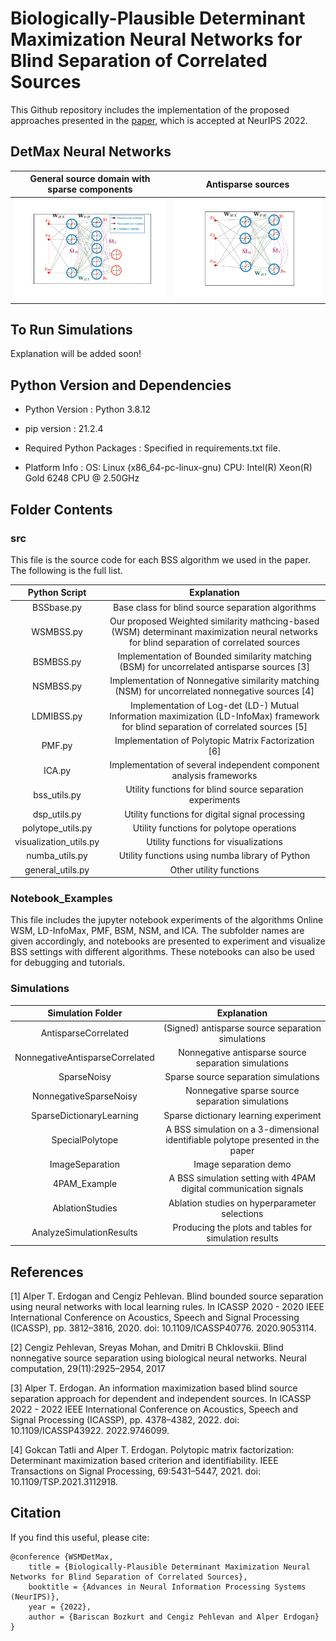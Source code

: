 # Biologically-Plausible Determinant Maximization Neural Networks for Blind Separation of Correlated Sources

This Github repository includes the implementation of the proposed approaches presented in the [paper](https://arxiv.org/abs/2209.12894), which is accepted at NeurIPS 2022.

## DetMax Neural Networks

General source domain with sparse components            |  Antisparse sources
:-------------------------:|:-------------------------:
![Sample Network Figures](./Figures/networkfigurenewsqueezed1.png)   |  ![Sample Network Figures](./Figures/NNantisparsesqueezed1.png)

## To Run Simulations

Explanation will be added soon!

## Python Version and Dependencies

* Python Version : Python 3.8.12

* pip version : 21.2.4

* Required Python Packages : Specified in requirements.txt file.

* Platform Info : OS: Linux (x86_64-pc-linux-gnu) CPU: Intel(R) Xeon(R) Gold 6248 CPU @ 2.50GHz

## Folder Contents

### src
This file is the source code for each BSS algorithm we used in the paper. The following is the full list.

Python Script         |  Explanation
:--------------------:|:-------------------------:
BSSbase.py            | Base class for blind source separation algorithms
WSMBSS.py             | Our proposed Weighted similarity mathcing-based (WSM) determinant maximization neural networks for blind separation of correlated sources
BSMBSS.py             | Implementation of Bounded similarity matching (BSM) for uncorrelated antisparse sources [3]
NSMBSS.py             | Implementation of Nonnegative similarity matching (NSM) for uncorrelated nonnegative sources [4]
LDMIBSS.py            | Implementation of Log-det (LD-) Mutual Information maximization (LD-InfoMax) framework for blind separation of correlated sources [5]
PMF.py                | Implementation of Polytopic Matrix Factorization [6]
ICA.py                | Implementation of several independent component analysis frameworks 
bss_utils.py          | Utility functions for blind source separation experiments
dsp_utils.py          | Utility functions for digital signal processing
polytope_utils.py     | Utility functions for polytope operations
visualization_utils.py| Utility functions for visualizations
numba_utils.py        | Utility functions using numba library of Python
general_utils.py      | Other utility functions

### Notebook_Examples
This file includes the jupyter notebook experiments of the algorithms Online WSM, LD-InfoMax, PMF, BSM, NSM, and ICA. The subfolder names are given accordingly, and notebooks are presented to experiment and visualize BSS settings with different algorithms. These notebooks can also be used for debugging and tutorials.

### Simulations


Simulation Folder                     |  Explanation
:------------------------------------:|:-------------------------:
AntisparseCorrelated                  | (Signed) antisparse source separation simulations
NonnegativeAntisparseCorrelated       | Nonnegative antisparse source separation simulations
SparseNoisy                           | Sparse source separation simulations
NonnegativeSparseNoisy                | Nonnegative sparse source separation simulations
SparseDictionaryLearning              | Sparse dictionary learning experiment
SpecialPolytope                       | A BSS simulation on a 3-dimensional identifiable polytope presented in the paper
ImageSeparation                       | Image separation demo
4PAM_Example                          | A BSS simulation setting with 4PAM digital communication signals
AblationStudies                       | Ablation studies on hyperparameter selections
AnalyzeSimulationResults              | Producing the plots and tables for simulation results

## References

[1] Alper T. Erdogan and Cengiz Pehlevan. Blind bounded source separation using neural networks
with local learning rules. In ICASSP 2020 - 2020 IEEE International Conference on Acoustics,
Speech and Signal Processing (ICASSP), pp. 3812–3816, 2020. doi: 10.1109/ICASSP40776.
2020.9053114.

[2] Cengiz Pehlevan, Sreyas Mohan, and Dmitri B Chklovskii. Blind nonnegative source separation
using biological neural networks. Neural computation, 29(11):2925–2954, 2017

[3] Alper T. Erdogan. An information maximization based blind source separation approach for dependent and independent sources. In ICASSP 2022 - 2022 IEEE International Conference on Acoustics, Speech and Signal Processing (ICASSP), pp. 4378–4382, 2022. doi: 10.1109/ICASSP43922.
2022.9746099.

[4] Gokcan Tatli and Alper T. Erdogan. Polytopic matrix factorization: Determinant maximization
based criterion and identifiability. IEEE Transactions on Signal Processing, 69:5431–5447, 2021.
doi: 10.1109/TSP.2021.3112918.

## Citation
If you find this useful, please cite:
```
@conference {WSMDetMax,
	title = {Biologically-Plausible Determinant Maximization Neural Networks for Blind Separation of Correlated Sources},
	booktitle = {Advances in Neural Information Processing Systems (NeurIPS)},
	year = {2022},
	author = {Bariscan Bozkurt and Cengiz Pehlevan and Alper Erdogan}
}
```